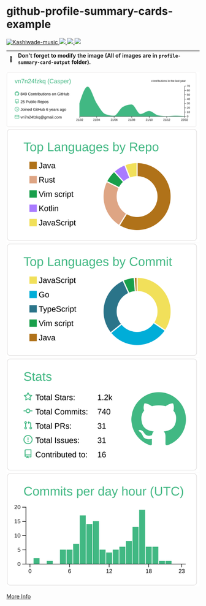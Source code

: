 # github-profile-summary-cards-example
<p align="left"> 
  <a href="https://github.com/Kashiwade-music/Kashiwade-music/">
    <img src="https://komarev.com/ghpvc/?username=Kashiwade-music" alt="Kashiwade-music" />
  </a>
  <a href="https://github.com/Kashiwade-music">
    <img height="20" src="https://img.shields.io/github/followers/Kashiwade-music?label=follow&logo=github&style=flat" />
  </a>
  <a href="http://twitter.com/Kashiwade-music">
    <img height="20" src="https://img.shields.io/twitter/follow/Kashiwade_music?label=Twitter&logo=twitter&style=flat" />
  </a>
  <a href="https://www.youtube.com/channel/UCSLhB_FXseHmBCC2X0TwsjA">
    <img height="20" src="https://img.shields.io/youtube/channel/subscribers/UCSLhB_FXseHmBCC2X0TwsjA?label=YouTube&logo=YouTube&style=flat" />
  </a>
</p>

| :bell: | Don't forget to modify the image (All of images are in `profile-summary-card-output` folder). |
|:------:|:----------------------------------------------------------------------------------------------|
[![](https://raw.githubusercontent.com/Kashiwade-music/Kashiwade-music/master/profile-summary-card-output/vue/0-profile-details.svg)](https://github.com/vn7n24fzkq/github-profile-summary-cards)
[![](https://raw.githubusercontent.com/Kashiwade-music/Kashiwade-music/master/profile-summary-card-output/vue/1-repos-per-language.svg)](https://github.com/vn7n24fzkq/github-profile-summary-cards) [![](https://raw.githubusercontent.com/Kashiwade-music/Kashiwade-music/master/profile-summary-card-output/vue/2-most-commit-language.svg)](https://github.com/vn7n24fzkq/github-profile-summary-cards)
[![](https://raw.githubusercontent.com/Kashiwade-music/Kashiwade-music/master/profile-summary-card-output/vue/3-stats.svg)](https://github.com/vn7n24fzkq/github-profile-summary-cards) [![](https://raw.githubusercontent.com/Kashiwade-music/Kashiwade-music/master/profile-summary-card-output/vue/4-productive-time.svg)](https://github.com/vn7n24fzkq/github-profile-summary-cards)

[More Info](https://github.com/vn7n24fzkq/github-profile-summary-cards)
